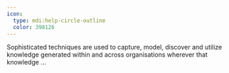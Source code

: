 ```yaml
---
icon:
  type: mdi:help-circle-outline
  color: 398126
---
```


Sophisticated techniques are used to capture, model, discover and utilize knowledge generated within and across organisations wherever that knowledge  ... 
